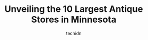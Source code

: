---
layout: ampstory
image: https://i0.wp.com/paketmu.com/wp-content/uploads/2023/06/lindstrom-antique-mall-0-in-minnesota-1686368260.jpeg?resize=640,853
author: techidn
featured: false
description: Explore the diverse Antique Store scene in Minnesota, home to an incredible selection of 10 establishments catering to every taste. Whether youre in search of iconic favorites or undiscover
title: Unveiling the 10 Largest Antique Stores in Minnesota
cover:
   title: Unveiling the 10 Largest Antique Stores in Minnesota
   subtitle: RICKPATE
   background: https://paketmu.com/wp-content/uploads/2023/06/lindstrom-antique-mall-0-in-minnesota-1686368260.jpeg

pages: 
 - layout: thirds
   top: <h1>#1 Midtown Antique Mall</h1>
   bottom: "<p>This is such a great place to look for antiques!!The last time I was here I only had about an hour to look around...definitely not enough time to take it all in properly.</p>"
   background: https://paketmu.com/wp-content/uploads/2023/06/lindstrom-antique-mall-1-in-minnesota-1686368260.jpeg
   backgroundblur: true
 - layout: thirds
   top: <h1>#2 Mall of St Paul</h1>
   bottom: "<p>This place is so cute!! Im new to the area and found this on a random walk. The store was a lot bigger than it looks, and there are so many good finds. Everything is p</p>"
   background: https://paketmu.com/wp-content/uploads/2023/06/lindstrom-antique-mall-2-in-minnesota-1686368261.jpeg
   cta:
      link: https://paketmu.com/unveiling-the-10-largest-antique-stores-in-minnesota/
      text: Unveiling the 10 Largest Antique Stores in Minnesota
 - layout: thirds
   top: <h1>#3 Antiques Minnesota Inc</h1>
   bottom: "<p>My friends and I absolutely loved this place. Its huge and has a variety of vintage items. Lots of dinnerware, toys, etc. its a must see if youre in the area. We</p>"
   background: https://paketmu.com/wp-content/uploads/2023/06/lindstrom-antique-mall-3-in-minnesota-1686368262.jpeg
   cta:
      link: https://paketmu.com/unveiling-the-10-largest-antique-stores-in-minnesota/
      text: Unveiling the 10 Largest Antique Stores in Minnesota
 - layout: thirds
   top: <h1>#4 Time Bomb Vintage</h1>
   bottom: "<p>3543 E Lake St, Minneapolis, MN 55406, United States</p>"
   background: https://images.unsplash.com/photo-1552083974-186346191183?ixlib=rb-4.0.3&ixid=MnwxMjA3fDB8MHxwaG90by1wYWdlfHx8fGVufDB8fHx8&auto=format&fit=crop&w=640&h=853&q=80
   cta:
      link: https://paketmu.com/unveiling-the-10-largest-antique-stores-in-minnesota/
      text: Unveiling the 10 Largest Antique Stores in Minnesota
 - layout: thirds
   top: <h1>#5 Sulaines Antique Mall</h1>
   bottom: "<p>603 US-10, Detroit Lakes, MN 56501, United States</p>"
   background: https://images.unsplash.com/photo-1557672172-298e090bd0f1?ixlib=rb-4.0.3&ixid=MnwxMjA3fDB8MHxwaG90by1wYWdlfHx8fGVufDB8fHx8&auto=format&fit=crop&w=640&h=853&q=80
   cta:
      link: https://paketmu.com/unveiling-the-10-largest-antique-stores-in-minnesota/
      text: Unveiling the 10 Largest Antique Stores in Minnesota
 - layout: thirds
   top: <h1>#6 Country Side Antique Mall</h1>
   bottom: "<p>1161 4th St S, Cannon Falls, MN 55009, United States</p>"
   background: https://images.unsplash.com/photo-1561679660-d00ee1e0dc8e?ixlib=rb-4.0.3&ixid=MnwxMjA3fDB8MHxwaG90by1wYWdlfHx8fGVufDB8fHx8&auto=format&fit=crop&w=640&h=853&q=80
   cta:
      link: https://paketmu.com/unveiling-the-10-largest-antique-stores-in-minnesota/
      text: Unveiling the 10 Largest Antique Stores in Minnesota
 - layout: thirds
   top: <h1>#7 Lindstrom Antique Mall</h1>
   bottom: "<p>12740 Lake Blvd, Lindstrom, MN 55045, United States</p>"
   background: https://images.unsplash.com/photo-1510906594845-bc082582c8cc?ixlib=rb-4.0.3&ixid=MnwxMjA3fDB8MHxwaG90by1wYWdlfHx8fGVufDB8fHx8&auto=format&fit=crop&w=640&h=853&q=80
   cta:
      link: https://paketmu.com/unveiling-the-10-largest-antique-stores-in-minnesota/
      text: Unveiling the 10 Largest Antique Stores in Minnesota
 - layout: thirds
   middle: Continue reading...
   background: https://images.unsplash.com/photo-1615749413727-825b59a857b5?ixlib=rb-4.0.3&ixid=MnwxMjA3fDB8MHxwaG90by1wYWdlfHx8fGVufDB8fHx8&auto=format&fit=crop&w=640&h=853&q=80
   cta:
      link: https://paketmu.com/unveiling-the-10-largest-antique-stores-in-minnesota/
      text: Unveiling the 10 Largest Antique Stores in Minnesota
      
---